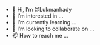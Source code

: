 - 👋 Hi, I’m @Lukmanhady
- 👀 I’m interested in ...
- 🌱 I’m currently learning ...
- 💞️ I’m looking to collaborate on ...
- 📫 How to reach me ...

<!---
Lukmanhady/Lukmanhady is a ✨ special ✨ repository because its `README.md` (this file) appears on your GitHub profile.
You can click the Preview link to take a look at your changes.
--->
